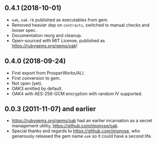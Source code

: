 ## 0.4.1 (2018-10-01)

- `oak`, `oak.rb` published as executables from gem.
- Removed heavier dep on `contracts`, switched to manual checks and looser spec.
- Documentation reorg and cleanup.
- Open-sourced with MIT License, published as https://rubygems.org/gems/oak!


## 0.4.0 (2018-09-24)

- First export from ProsperWorks/ALI.
- First conversion to gem.
- Not open (yet).
- OAK3 emitted by default.
- OAK4 with AES-256-GCM encryption with random IV supported.


## 0.0.3 (2011-11-07) and earlier

- https://rubygems.org/gems/oak had an earlier incarnation as a
  secret management utility, https://github.com/imonyse/oak.
- Special thanks and regards to https://github.com/imonyse, who
  generously released the gem name `oak` so it could have a second
  life.
